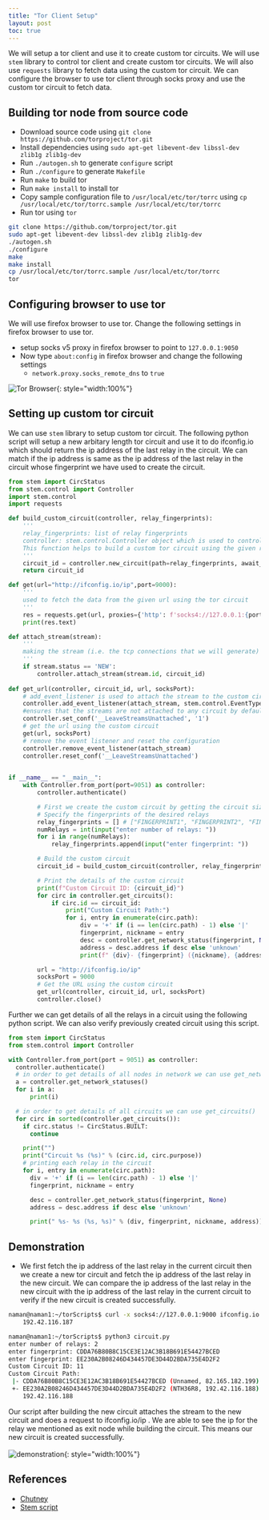 ```yaml
---
title: "Tor Client Setup"
layout: post
toc: true
---
```


We will setup a tor client and use it to create custom tor circuits. We will use `stem` library to control tor client and create custom tor circuits. We will also use `requests` library to fetch data using the custom tor circuit. We can configure the browser to use tor client through socks proxy and use the custom tor circuit to fetch data.


## Building tor node from source code

- Download source code using `git clone https://github.com/torproject/tor.git`
- Install dependencies using `sudo apt-get libevent-dev libssl-dev zlib1g zlib1g-dev`
- Run `./autogen.sh` to generate `configure` script
- Run `./configure` to generate `Makefile`
- Run `make` to build tor
- Run `make install` to install tor
- Copy sample configuration file to `/usr/local/etc/tor/torrc` using `cp /usr/local/etc/tor/torrc.sample /usr/local/etc/tor/torrc`
- Run tor using `tor`

```bash
git clone https://github.com/torproject/tor.git
sudo apt-get libevent-dev libssl-dev zlib1g zlib1g-dev
./autogen.sh
./configure
make
make install
cp /usr/local/etc/tor/torrc.sample /usr/local/etc/tor/torrc
tor
```

## Configuring browser to use tor
We will use firefox browser to use tor. Change the following settings in firefox browser to use tor.

- setup socks v5 proxy in firefox browser to point to `127.0.0.1:9050`
- Now type `about:config` in firefox browser and change the following settings
	- `network.proxy.socks_remote_dns` to `true`

<!-- image -->
![Tor Browser](/assets/img-Tor/image1.png){: style="width:100%"}

## Setting up custom tor circuit

We can use `stem` library to setup custom tor circuit. The following python script will setup a new arbitary length tor circuit and use it to do ifconfig.io which should return the ip address of the last relay in the circuit. We can match if the ip address is same as the ip address of the last relay in the circuit whose fingerprint we have used to create the circuit.

```python
from stem import CircStatus
from stem.control import Controller
import stem.control
import requests

def build_custom_circuit(controller, relay_fingerprints):
	'''
	relay_fingerprints: list of relay fingerprints
	controller: stem.control.Controller object which is used to control tor
	This function helps to build a custom tor circuit using the given relay_fingerprints and then subsequently returns the circuit_id of the newly created circuit to identify the circuit.
	'''
    circuit_id = controller.new_circuit(path=relay_fingerprints, await_build=True)
    return circuit_id

def get(url="http://ifconfig.io/ip",port=9000):
	'''
	used to fetch the data from the given url using the tor circuit
	'''
	res = requests.get(url, proxies={'http': f'socks4://127.0.0.1:{port}'})
	print(res.text)

def attach_stream(stream):
	'''
	making the stream (i.e. the tcp connections that we will generate) to attach to the custom circuit
	'''
	if stream.status == 'NEW':
		controller.attach_stream(stream.id, circuit_id)
	
def get_url(controller, circuit_id, url, socksPort):
	# add_event_listener is used to attach the stream to the custom circuit, thereby whenever any action happens such as new tcp connection, it will be attached to the custom circuit by calling the attach_stream function
	controller.add_event_listener(attach_stream, stem.control.EventType.STREAM)
	#ensures that the streams are not attached to any circuit by default and we can attach them to the custom circuit
	controller.set_conf('__LeaveStreamsUnattached', '1') 
	# get the url using the custom circuit
	get(url, socksPort)
	# remove the event listener and reset the configuration
	controller.remove_event_listener(attach_stream)
	controller.reset_conf('__LeaveStreamsUnattached')
	

if __name__ == "__main__":
	with Controller.from_port(port=9051) as controller:
		controller.authenticate()

		# First we create the custom circuit by getting the circuit size and the fingerprints of the relays
		# Specify the fingerprints of the desired relays
		relay_fingerprints = [] # ["FINGERPRINT1", "FINGERPRINT2", "FINGERPRINT3"]
		numRelays = int(input("enter number of relays: "))
		for i in range(numRelays):
			relay_fingerprints.append(input("enter fingerprint: "))

		# Build the custom circuit
		circuit_id = build_custom_circuit(controller, relay_fingerprints)

		# Print the details of the custom circuit
		print(f"Custom Circuit ID: {circuit_id}")
		for circ in controller.get_circuits():
			if circ.id == circuit_id:
				print("Custom Circuit Path:")
				for i, entry in enumerate(circ.path):
					div = '+' if (i == len(circ.path) - 1) else '|'
					fingerprint, nickname = entry
					desc = controller.get_network_status(fingerprint, None)
					address = desc.address if desc else 'unknown'
					print(f" {div}- {fingerprint} ({nickname}, {address})")

		url = "http://ifconfig.io/ip"
		socksPort = 9000
		# Get the URL using the custom circuit
		get_url(controller, circuit_id, url, socksPort)
		controller.close()

```

Further we can get details of all the relays in a circuit using the following python script. We can also verify previously created circuit using this script.

```python
from stem import CircStatus
from stem.control import Controller

with Controller.from_port(port = 9051) as controller:
  controller.authenticate()
  # in order to get details of all nodes in network we can use get_network_statuses()
  a = controller.get_network_statuses()
  for i in a:
      print(i)

  # in order to get details of all circuits we can use get_circuits()
  for circ in sorted(controller.get_circuits()):
    if circ.status != CircStatus.BUILT:
      continue

    print("")
    print("Circuit %s (%s)" % (circ.id, circ.purpose))
	# printing each relay in the circuit
    for i, entry in enumerate(circ.path):
      div = '+' if (i == len(circ.path) - 1) else '|'
      fingerprint, nickname = entry

      desc = controller.get_network_status(fingerprint, None)
      address = desc.address if desc else 'unknown'

      print(" %s- %s (%s, %s)" % (div, fingerprint, nickname, address))
```

## Demonstration

- We first fetch the ip address of the last relay in the current circuit then we create a new tor circuit and fetch the ip address of the last relay in the new circuit. We can compare the ip address of the last relay in the new circuit with the ip address of the last relay in the current circuit to verify if the new circuit is created successfully.


```bash
naman@naman1:~/torScripts$ curl -x socks4://127.0.0.1:9000 ifconfig.io
    192.42.116.187

naman@naman1:~/torScripts$ python3 circuit.py
enter number of relays: 2
enter fingerprint: CDDA76B80B8C15CE3E12AC3B18B691E54427BCED
enter fingerprint: EE230A2B08246D434457DE3D44D2BDA735E4D2F2
Custom Circuit ID: 11
Custom Circuit Path:
 |- CDDA76B80B8C15CE3E12AC3B18B691E54427BCED (Unnamed, 82.165.182.199)
 +- EE230A2B08246D434457DE3D44D2BDA735E4D2F2 (NTH36R8, 192.42.116.188)
    192.42.116.188
```
Our script after building the new circuit attaches the stream to the new circuit and does a request to ifconfig.io/ip . We are able to see the ip for the relay we mentioned as exit node while building the circuit. This means our new circuit is created successfully.
<br><br>
![demonstration](/assets/img-Tor/imageMain.png){: style="width:100%"}


<!-- To use newly created tor circuit in the browser, we can delete the default tor circuit and use the newly created tor circuit. The following python script will delete the default tor circuit and use the newly created tor circuit.

```python
from stem.control import Controller

def close_specific_circuit(controller, circuit_id):
    try:
        controller.close_circuit(circuit_id)
        print(f"Circuit {circuit_id} closed successfully.")
    except Exception as e:
        print("Error:", e)

if __name__ == "__main__":
    circuit_id_to_close = input("Enter the ID of the circuit you want to close: ")
	# From the previous script, we can get the circuit id of existing tor circuit by checking the output of whatIsMyIp 
    with Controller.from_port(port=9051) as controller:
        controller.authenticate()
        close_specific_circuit(controller, circuit_id_to_close)
``` -->




## References
- [Chutney](https://blog.gtank.cc/tor-dev-101/)
- [Stem script](https://tor.stackexchange.com/questions/7049/stem-how-to-get-current-in-use-circuit)
